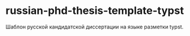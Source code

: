 # russian-phd-thesis-template-typst
Шаблон русской кандидатской диссертации на языке разметки typst. 
